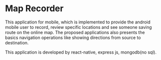 # Map Recorder

This application for mobile, which is implemented to provide the android mobile user to record, review specific locations and see someone saving route on the online map.
The proposed applications also presents the basics navigation operations like showing directions from source to destination.

This application is developed by react-native, express js, mongodb(no sql).
